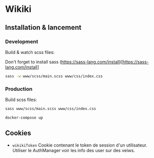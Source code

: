 # Wikiki

## Installation & lancement

### Development

Build & watch scss files:

Don't forget to install sass (https://sass-lang.com/install)[https://sass-lang.com/install]

```sh
sass -w www/scss/main.scss www/css/index.css
```

### Production

Build scss files:

```sh
sass www/scss/main.scss www/css/index.css
```

```sh
docker-compose up
```

## Cookies

- `wikikiToken` Cookie contenant le token de session d'un utilisateur. Utiliser le AuthManager voir les info des user sur des veiws.
